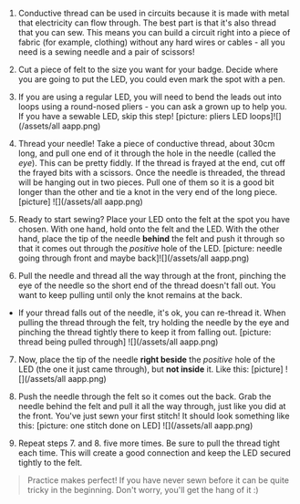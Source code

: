 1. Conductive thread can be used in circuits because it is made with metal that electricity can flow through. The best part is that it's also thread that you can sew. This means you can build a circuit right into a piece of fabric (for example, clothing) without any hard wires or cables - all you need is a sewing needle and a pair of scissors!

2. Cut a piece of felt to the size you want for your badge. Decide where you are going to put the LED, you could even mark the spot with a pen.

3. If you are using a regular LED, you will need to bend the leads out into loops using a round-nosed pliers - you can ask a grown up to help you. If you have a sewable LED, skip this step!
[picture: pliers LED loops]![](/assets/all aapp.png)

4. Thread your needle! Take a piece of conductive thread, about 30cm long, and pull one end of it through the hole in the needle (called the *eye*). This can be pretty fiddly. If the thread is frayed at the end, cut off the frayed bits with a scissors. Once the needle is threaded, the thread will be hanging out in two pieces. Pull one of them so it is a good bit longer than the other and tie a knot in the very end of the long piece.
[picture] ![](/assets/all aapp.png)

5. Ready to start sewing? Place your LED onto the felt at the spot you have chosen. With one hand, hold onto the felt and the LED. With the other hand, place the tip of the needle **behind** the felt and push it through so that it comes out through the *positive* hole of the LED. 
[picture: needle going through front and maybe back]![](/assets/all aapp.png)

6. Pull the needle and thread all the way through at the front, pinching the eye of the needle so the short end of the thread doesn't fall out. You want to keep pulling until only the knot remains at the back.
 * If your thread falls out of the needle, it's ok, you can re-thread it. When pulling the thread through the felt, try holding the needle by the eye and pinching the thread tightly there to keep it from falling out.
[picture: thread being pulled through] ![](/assets/all aapp.png)

7. Now, place the tip of the needle **right beside** the *positive* hole of the LED (the one it just came through), but **not inside** it. Like this:
[picture] ![](/assets/all aapp.png)

8. Push the needle through the felt so it comes out the back. Grab the needle behind the felt and pull it all the way through, just like you did at the front. You've just sewn your first stitch! It should look something like this:
[picture: one stitch done on LED] ![](/assets/all aapp.png)

9. Repeat steps 7. and 8. five more times. Be sure to pull the thread tight each time. This will create a good connection and keep the LED secured tightly to the felt.

> Practice makes perfect! If you have never sewn before it can be quite tricky in the beginning. Don't worry, you'll get the hang of it :)
